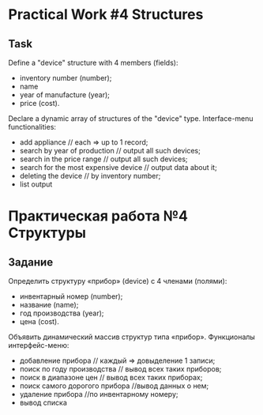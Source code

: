 # Practical Work #4 Structures

## Task

Define a "device" structure with 4 members (fields):

- inventory number (number);
- name
- year of manufacture (year);
- price (cost).

Declare a dynamic array of structures of the "device" type.
Interface-menu functionalities:

- add appliance // each => up to 1 record;
- search by year of production // output all such devices;
- search in the price range // output all such devices;
- search for the most expensive device // output data about it;
- deleting the device // by inventory number;
- list output

# Практическая работа №4 Структуры

## Задание

Определить структуру «прибор» (device) с 4 членами (полями):

- инвентарный номер (number);
- название (name);
- год производства (year);
- цена (cost).

Объявить динамический массив структур типа «прибор».
Функционалы интерфейс-меню:

- добавление прибора // каждый => довыделение 1 записи;
- поиск по году производства // вывод всех таких приборов;
- поиск в диапазоне цен // вывод всех таких приборах;
- поиск самого дорогого прибора //вывод данных о нем;
- удаление прибора //по инвентарному номеру;
- вывод списка 
